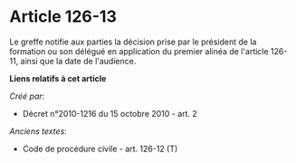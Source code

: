 # Article 126-13

Le greffe notifie aux parties la décision prise par le président de la formation ou son délégué en application du premier
alinéa de l'article 126-11, ainsi que la date de l'audience.

**Liens relatifs à cet article**

_Créé par_:

  - Décret n°2010-1216 du 15 octobre 2010 - art. 2

_Anciens textes_:

  - Code de procédure civile - art. 126-12 (T)
